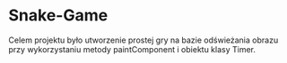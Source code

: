 # Snake-Game
   
Celem projektu było utworzenie prostej gry na bazie odświeżania obrazu przy wykorzystaniu metody paintComponent i obiektu klasy Timer.
